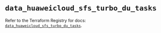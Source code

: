 # `data_huaweicloud_sfs_turbo_du_tasks`

Refer to the Terraform Registry for docs: [`data_huaweicloud_sfs_turbo_du_tasks`](https://registry.terraform.io/providers/huaweicloud/huaweicloud/1.71.1/docs/data-sources/sfs_turbo_du_tasks).
